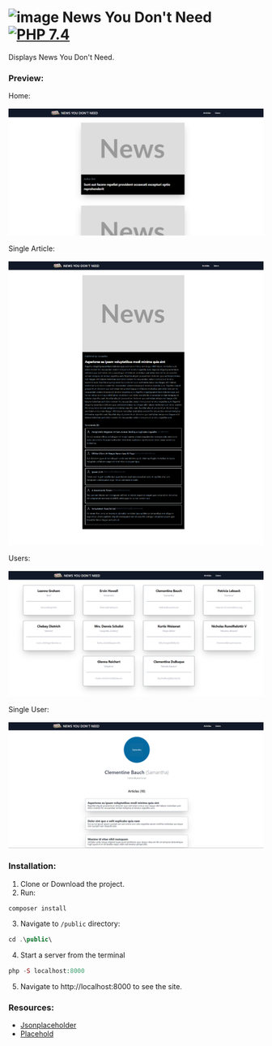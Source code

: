 # <img src="https://freepngimg.com/thumb/newspaper/7-2-newspaper-free-download-png.png" width=50 height=50% alt="image"> News You Don't Need [![PHP 7.4](https://img.shields.io/badge/PHP-7.4-grey?labelColor=777BB4)](https://www.php.net/)

Displays News You Don't Need.

### Preview:

Home: <br><br>
<img src="home.png" alt="home">

Single Article: <br><br>
<img src="singlearticle.png" alt="singlearticle">

Users: <br><br>
<img src="users.png" alt="locations">

Single User: <br><br>
<img src="singleuser.png" alt="locations">

### Installation:

1. Clone or Download the project.
2. Run:
````
composer install
````
3. Navigate to `/public` directory:
````php
cd .\public\
````
4. Start a server from the terminal
```php
php -S localhost:8000
```


5. Navigate to http://localhost:8000 to see the site.

### Resources:

* [Jsonplaceholder](https://jsonplaceholder.typicode.com/)
* [Placehold](https://placehold.co/)
